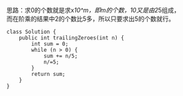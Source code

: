 思路：求0的个数就是求x*10^m，即m的个数，10又是由2*5组成，<br/>
	  而在阶乘的结果中2的个数比5多，所以只要求出5的个数就行。<br/>
	 
```
class Solution {
    public int trailingZeroes(int n) {
        int sum = 0;
        while (n > 0) {
            sum += n/5;
            n/=5;
        }
        return sum;
    }
}
```

